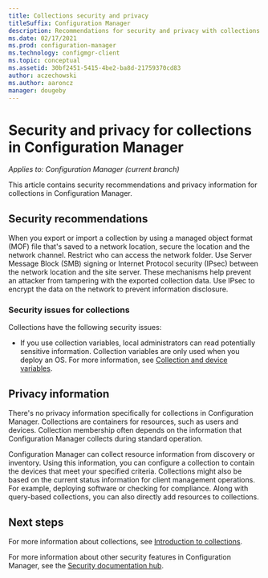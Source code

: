 ```yaml
---
title: Collections security and privacy
titleSuffix: Configuration Manager
description: Recommendations for security and privacy with collections in Configuration Manager.
ms.date: 02/17/2021
ms.prod: configuration-manager
ms.technology: configmgr-client
ms.topic: conceptual
ms.assetid: 30bf2451-5415-4be2-ba8d-21759370cd83
author: aczechowski
ms.author: aaroncz
manager: dougeby
---
```


# Security and privacy for collections in Configuration Manager

*Applies to: Configuration Manager (current branch)*

This article contains security recommendations and privacy information for collections in Configuration Manager.

## Security recommendations

When you export or import a collection by using a managed object format (MOF) file that's saved to a network location, secure the location and the network channel. Restrict who can access the network folder. Use Server Message Block (SMB) signing or Internet Protocol security (IPsec) between the network location and the site server. These mechanisms help prevent an attacker from tampering with the exported collection data. Use IPsec to encrypt the data on the network to prevent information disclosure.

### Security issues for collections

Collections have the following security issues:

- If you use collection variables, local administrators can read potentially sensitive information. Collection variables are only used when you deploy an OS. For more information, see [Collection and device variables](../../../../osd/understand/using-task-sequence-variables.md#bkmk_set-coll-var).

## Privacy information

There's no privacy information specifically for collections in Configuration Manager. Collections are containers for resources, such as users and devices. Collection membership often depends on the information that Configuration Manager collects during standard operation.

Configuration Manager can collect resource information from discovery or inventory. Using this information, you can configure a collection to contain the devices that meet your specified criteria. Collections might also be based on the current status information for client management operations.  For example, deploying software or checking for compliance. Along with query-based collections, you can also directly add resources to collections.

## Next steps

For more information about collections, see [Introduction to collections](introduction-to-collections.md).

For more information about other security features in Configuration Manager, see the [Security documentation hub](../../../../security/index.yml).
